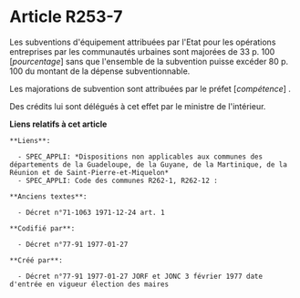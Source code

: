# Article R253-7

Les subventions d'équipement attribuées par l'Etat pour les opérations entreprises par les communautés urbaines sont majorées
de 33 p. 100 [*pourcentage*] sans que l'ensemble de la subvention puisse excéder 80 p. 100 du montant de la dépense
subventionnable. 

Les majorations de subvention sont attribuées par le préfet [*compétence*] . 

Des crédits lui sont délégués à cet effet par le ministre de l'intérieur.

**Liens relatifs à cet article**

	**Liens**:

	  - SPEC_APPLI: *Dispositions non applicables aux communes des départements de la Guadeloupe, de la Guyane, de la Martinique, de la Réunion et de Saint-Pierre-et-Miquelon*
	  - SPEC_APPLI: Code des communes R262-1, R262-12 :

	**Anciens textes**:

	  - Décret n°71-1063 1971-12-24 art. 1

	**Codifié par**:

	  - Décret n°77-91 1977-01-27

	**Créé par**:

	  - Décret n°77-91 1977-01-27 JORF et JONC 3 février 1977 date d'entrée en vigueur élection des maires
